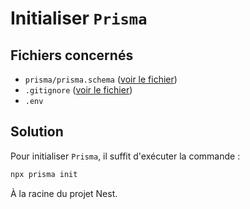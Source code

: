 # Initialiser `Prisma`

## Fichiers concernés

- `prisma/prisma.schema` ([voir le fichier](./e-commerce/prisma/schema.prisma))
- `.gitignore` ([voir le fichier](./e-commerce/.gitignore))
- `.env`

## Solution

Pour initialiser `Prisma`, il suffit d'exécuter la commande :

```sh
npx prisma init
```

À la racine du projet Nest.